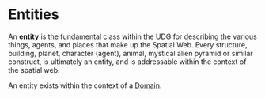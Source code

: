 # Entities

An **entity** is the fundamental class within the UDG for describing the various things, agents, and places that make up the Spatial Web. Every structure, building, planet, character (agent), animal, mystical alien pyramid or similar construct, is ultimately an entity, and is addressable within the context of the spatial web.

An entity exists within the context of a [Domain](Domain.md).  
